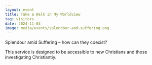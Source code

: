 ```yaml
---
layout: event
title: Take a Walk in My Worldview
tag: visitors
date: 2024-11-03
image: media/events/splendour-and-suffering.png
---
```



Splendour amid Suffering – how can they coexist?

This service is designed to be accessible to new Christians
and those investigating Christiantiy.
<!--excerpt end-->
